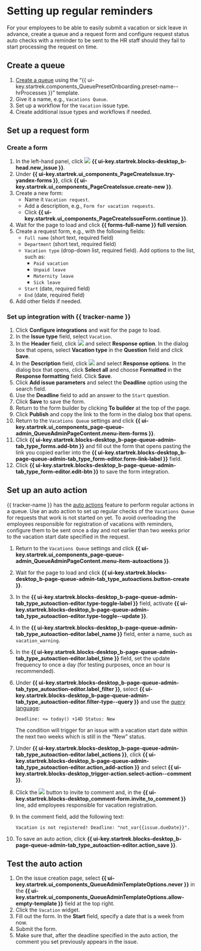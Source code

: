# Setting up regular reminders

For your employees to be able to easily submit a vacation or sick leave in advance, create a queue and a request form and configure request status auto checks with a reminder to be sent to the HR staff should they fail to start processing the request on time.

## Create a queue

1. [Create a queue](manager/create-queue.md) using the <q>{{ ui-key.startrek.components_QueuePresetOnboarding.preset-name--hrProcesses }}</q> template.
1. Give it a name, e.g., `Vacations Queue`.
1. Set up a workflow for the `Vacation` issue type.
1. Create additional issue types and workflows if needed.

## Set up a request form

### Create a form

1. In the left-hand panel, click ![](../_assets/tracker/svg/icon-add.svg) **{{ ui-key.startrek.blocks-desktop_b-head.new_issue }}**.
1. Under **{{ ui-key.startrek.ui_components_PageCreateIssue.try-yandex-forms }}**, click **{{ ui-key.startrek.ui_components_PageCreateIssue.create-new }}**.
1. Create a new form:
   * Name it `Vacation request`.
   * Add a description, e.g., `Form for vacation requests`.
   * Click **{{ ui-key.startrek.ui_components_PageCreateIssueForm.continue }}**.
1. Wait for the page to load and click **{{ forms-full-name }} full version**.
1. Create a request form, e.g., with the following fields:
   * `Full name` (short text, required field)
   * `Department` (short text, required field)
   * `Vacation type` (drop-down list, required field). Add options to the list, such as:
      - `Paid vacation`
      - `Unpaid leave`
      - `Maternity leave`
      - `Sick leave`
   * `Start` (date, required field)
   * `End` (date, required field)
1. Add other fields if needed.

### Set up integration with {{ tracker-name }}

1. Click **Configure integrations** and wait for the page to load.
1. In the **Issue type** field, select `Vacation`.
1. In the **Header** field, click ![](../_assets/tracker/svg/icon-add.svg) and select **Response option**. In the dialog box that opens, select **Vacation type** in the **Question** field and click **Save**.
1. In the **Description** field, click ![](../_assets/tracker/svg/icon-add.svg) and select **Response options**. In the dialog box that opens, click **Select all** and choose **Formatted** in the **Response formatting** field. Click **Save**.
1. Click **Add issue parameters** and select the **Deadline** option using the search field.
1. Use the **Deadline** field to add an answer to the `Start` question.
1. Click **Save** to save the form.
1. Return to the form builder by clicking **To builder** at the top of the page.
1. Click **Publish** and copy the link to the form in the dialog box that opens.
1. Return to the `Vacations Queue` settings and click **{{ ui-key.startrek.ui_components_page-queue-admin_QueueAdminPageContent.menu-item-forms }}**.
1. Click **{{ ui-key.startrek.blocks-desktop_b-page-queue-admin-tab_type_forms.add-btn }}** and fill out the form that opens pasting the link you copied earlier into the **{{ ui-key.startrek.blocks-desktop_b-page-queue-admin-tab_type_form-editor.form-link-label }}** field.
1. Click **{{ ui-key.startrek.blocks-desktop_b-page-queue-admin-tab_type_form-editor.edit-btn }}** to save the form integration.

## Set up an auto action

{{ tracker-name }} has the [auto actions](user/autoactions.md) feature to perform regular actions in a queue. Use an auto action to set up regular checks of the `Vacations Queue` for requests that work is not started on yet. To avoid overloading the employees responsible for registration of vacations with reminders, configure them to be sent once a day and not earlier than two weeks prior to the vacation start date specified in the request.

1. Return to the `Vacations Queue` settings and click **{{ ui-key.startrek.ui_components_page-queue-admin_QueueAdminPageContent.menu-item-autoactions }}**.
1. Wait for the page to load and click **{{ ui-key.startrek.blocks-desktop_b-page-queue-admin-tab_type_autoactions.button-create }}**.
1. In the **{{ ui-key.startrek.blocks-desktop_b-page-queue-admin-tab_type_autoaction-editor.type-toggle-label }}** field, activate **{{ ui-key.startrek.blocks-desktop_b-page-queue-admin-tab_type_autoaction-editor.type-toggle--update }}**.
1. In the **{{ ui-key.startrek.blocks-desktop_b-page-queue-admin-tab_type_autoaction-editor.label_name }}** field, enter a name, such as `vacation_warning`.
1. In the **{{ ui-key.startrek.blocks-desktop_b-page-queue-admin-tab_type_autoaction-editor.label_time }}** field, set the update frequency to once a day (for testing purposes, once an hour is recommended).
1. Under **{{ ui-key.startrek.blocks-desktop_b-page-queue-admin-tab_type_autoaction-editor.label_filter }}**, select **{{ ui-key.startrek.blocks-desktop_b-page-queue-admin-tab_type_autoaction-editor.filter-type--query }}** and use the [query language](user/query-filter.md):
   ```
   Deadline: <= today() +14D Status: New
   ```

   The condition will trigger for an issue with a vacation start date within the next two weeks which is still in the <q>New</q> status.
1. Under **{{ ui-key.startrek.blocks-desktop_b-page-queue-admin-tab_type_autoaction-editor.label_actions }}**, click **{{ ui-key.startrek.blocks-desktop_b-page-queue-admin-tab_type_autoaction-editor.action_add-action }}** and select **{{ ui-key.startrek.blocks-desktop_trigger-action.select-action--comment }}**.
1. Click the ![](../_assets/tracker/summon.png) button to invite to comment and, in the **{{ ui-key.startrek.blocks-desktop_comment-form.invite_to_comment }}** line, add employees responsible for vacation registration.
1. In the comment field, add the following text:
   ```
   Vacation is not registered! Deadline: "not_var{{issue.dueDate}}".
   ```
1. To save an auto action, click **{{ ui-key.startrek.blocks-desktop_b-page-queue-admin-tab_type_autoaction-editor.action_save }}**.

## Test the auto action

1. On the issue creation page, select **{{ ui-key.startrek.ui_components_QueueAdminTemplateOptions.never }}** in the **{{ ui-key.startrek.ui_components_QueueAdminTemplateOptions.allow-empty-template }}** field at the top right.
1. Click the `Vacation` widget.
1. Fill out the form. In the **Start** field, specify a date that is a week from now.
1. Submit the form.
1. Make sure that, after the deadline specified in the auto action, the comment you set previously appears in the issue.

